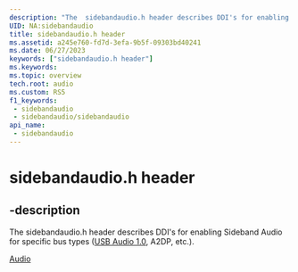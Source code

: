 ```yaml
---
description: "The  sidebandaudio.h header describes DDI's for enabling Sideband Audio for specific bus types."
UID: NA:sidebandaudio
title: sidebandaudio.h header
ms.assetid: a245e760-fd7d-3efa-9b5f-09303bd40241
ms.date: 06/27/2023
keywords: ["sidebandaudio.h header"]
ms.keywords: 
ms.topic: overview
tech.root: audio
ms.custom: RS5
f1_keywords:
 - sidebandaudio
 - sidebandaudio/sidebandaudio
api_name:
 - sidebandaudio
---
```


# sidebandaudio.h header

## -description

The  sidebandaudio.h header describes DDI's for enabling Sideband Audio for specific bus types ([USB Audio 1.0](../usbsidebandaudio/index.md), A2DP, etc.).

[Audio](../_audio/index.md)

